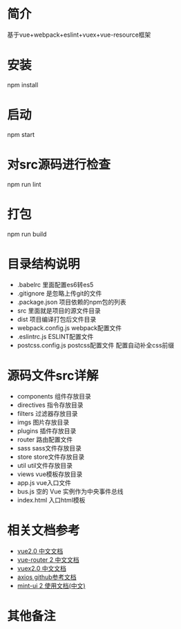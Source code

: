 # 简介
基于vue+webpack+eslint+vuex+vue-resource框架

# 安装
npm install

# 启动
npm start

# 对src源码进行检查
npm run lint

# 打包
npm run build

#  目录结构说明
* .babelrc 里面配置es6转es5
* .gitignore 是忽略上传git的文件
* .package.json 项目依赖的npm包的列表
* src 里面就是项目的源文件目录
* dist 项目编译打包后文件目录
* webpack.config.js webpack配置文件
* .eslintrc.js ESLINT配置文件
* postcss.config.js postcss配置文件 配置自动补全css前缀

# 源码文件src详解
* components 组件存放目录
* directives 指令存放目录
* filters 过滤器存放目录
* imgs 图片存放目录
* plugins 插件存放目录
* router 路由配置文件
* sass sass文件存放目录
* store store文件存放目录
* util util文件存放目录
* views vue模板存放目录
* app.js vue入口文件
* bus.js 空的 Vue 实例作为中央事件总线
* index.html 入口html模板

# 相关文档参考
* [vue2.0 中文文档](https://cn.vuejs.org/v2/guide/)
* [vue-router 2 中文文档](https://router.vuejs.org/zh-cn/)
* [vuex2.0 中文文档](https://vuex.vuejs.org/zh-cn/)
* [axios github参考文档](https://github.com/mzabriskie/axios)
* [mint-ui 2 使用文档(中文)](http://mint-ui.github.io/docs/#/zh-cn2)

# 其他备注
